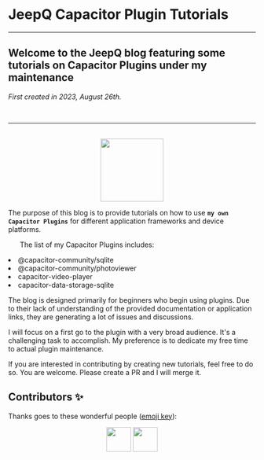 # JeepQ Capacitor Plugin Tutorials

---
<h2>Welcome to the JeepQ blog featuring some tutorials on Capacitor Plugins under my maintenance</h2>
<p><em>First created in 2023, August 26th.</em></p><br>

---
<p align="center"><br><img src="https://avatars3.githubusercontent.com/u/16580653?v=4" width="128" height="128" /></p>

<p>The purpose of this blog is to provide tutorials on how to use <strong><code>my own Capacitor Plugins</code></strong> for different application frameworks and device platforms.</p>

<ul>The list of my Capacitor Plugins includes:</ul>
<li>@capacitor-community/sqlite</li>
<li>@capacitor-community/photoviewer</li>
<li>capacitor-video-player</li>
<li>capacitor-data-storage-sqlite</li>

The blog is designed primarily for beginners who begin using plugins.
Due to their lack of understanding of the provided documentation or application links, they are generating a lot of issues and discussions.

I will focus on a first go to the plugin with a very broad audience. It's a challenging task to accomplish. My preference is to dedicate my free time to actual plugin maintenance.

If you are interested in contributing by creating new tutorials, feel free to do so. You are welcome. Please create a PR and I will merge it.


## Contributors ✨

Thanks goes to these wonderful people ([emoji key](https://allcontributors.org/docs/en/emoji-key)):

<!-- ALL-CONTRIBUTORS-LIST:START - Do not remove or modify this section -->
<!-- prettier-ignore-start -->
<!-- markdownlint-disable -->
<p align="center">
  <a href="https://github.com/jepiqueau" title="jepiqueau"><img src="https://github.com/jepiqueau.png?size=100" width="50" height="50"/></a>
  <a href="https://github.com/dw-0" title="jepiqueau"><img src="https://github.com/dw-0.png?size=100" width="50" height="50"/></a>
</p>

